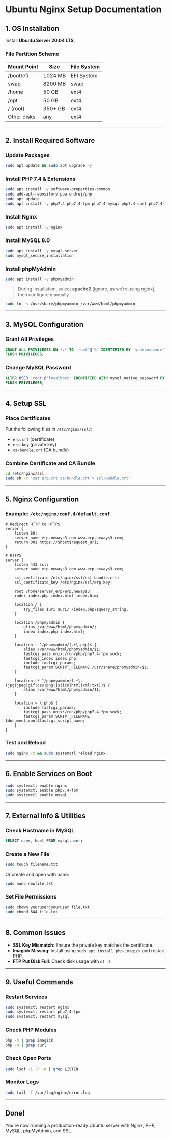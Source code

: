 # Ubuntu Nginx Setup Documentation

## 1. OS Installation

Install **Ubuntu Server 20.04 LTS**.

### File Partition Scheme

| Mount Point | Size    | File System |
| ----------- | ------- | ----------- |
| /boot/efi   | 1024 MB | EFI System  |
| swap        | 8200 MB | swap        |
| /home       | 50 GB   | ext4        |
| /opt        | 50 GB   | ext4        |
| / (root)    | 350+ GB | ext4        |
| Other disks | any     | ext4        |

---

## 2. Install Required Software

### Update Packages

```bash
sudo apt update && sudo apt upgrade -y
```

### Install PHP 7.4 & Extensions

```bash
sudo apt install -y software-properties-common
sudo add-apt-repository ppa:ondrej/php
sudo apt update
sudo apt install -y php7.4 php7.4-fpm php7.4-mysql php7.4-curl php7.4-mbstring php7.4-xml php7.4-bcmath php7.4-zip php7.4-imagick
```

### Install Nginx

```bash
sudo apt install -y nginx
```

### Install MySQL 8.0

```bash
sudo apt install -y mysql-server
sudo mysql_secure_installation
```

### Install phpMyAdmin

```bash
sudo apt install -y phpmyadmin
```

> During installation, select **apache2** (ignore, as we’re using nginx), then configure manually.

```bash
sudo ln -s /usr/share/phpmyadmin /var/www/html/phpmyadmin
```

---

## 3. MySQL Configuration

### Grant All Privileges

```sql
GRANT ALL PRIVILEGES ON *.* TO 'root'@'%' IDENTIFIED BY 'yourpassword' WITH GRANT OPTION;
FLUSH PRIVILEGES;
```

### Change MySQL Password

```sql
ALTER USER 'root'@'localhost' IDENTIFIED WITH mysql_native_password BY 'newpassword';
FLUSH PRIVILEGES;
```

---

## 4. Setup SSL

### Place Certificates

Put the following files in `/etc/nginx/ssl/`:

* `erp.crt` (certificate)
* `erp.key` (private key)
* `ca-bundle.crt` (CA bundle)

### Combine Certificate and CA Bundle

```bash
cd /etc/nginx/ssl
sudo sh -c 'cat erp.crt ca-bundle.crt > ssl-bundle.crt'
```

---

## 5. Nginx Configuration

### Example: `/etc/nginx/conf.d/default.conf`

```nginx
# Redirect HTTP to HTTPS
server {
    listen 80;
    server_name erp.neways3.com www.erp.neways3.com;
    return 301 https://$host$request_uri;
}

# HTTPS
server {
    listen 443 ssl;
    server_name erp.neways3.com www.erp.neways3.com;

    ssl_certificate /etc/nginx/ssl/ssl-bundle.crt;
    ssl_certificate_key /etc/nginx/ssl/erp.key;

    root /home/server_erp/erp.neways3;
    index index.php index.html index.htm;

    location / {
        try_files $uri $uri/ /index.php?$query_string;
    }

    location /phpmyadmin {
        alias /var/www/html/phpmyadmin/;
        index index.php index.html;
    }

    location ~ ^/phpmyadmin/(.+\.php)$ {
        alias /var/www/html/phpmyadmin/$1;
        fastcgi_pass unix:/run/php/php7.4-fpm.sock;
        fastcgi_index index.php;
        include fastcgi_params;
        fastcgi_param SCRIPT_FILENAME /usr/share/phpmyadmin/$1;
    }

    location ~* ^/phpmyadmin/(.+\.(jpg|jpeg|gif|css|png|js|ico|html|xml|txt))$ {
        alias /var/www/html/phpmyadmin/$1;
    }

    location ~ \.php$ {
        include fastcgi_params;
        fastcgi_pass unix:/run/php/php7.4-fpm.sock;
        fastcgi_param SCRIPT_FILENAME $document_root$fastcgi_script_name;
    }
}
```

### Test and Reload

```bash
sudo nginx -t && sudo systemctl reload nginx
```

---

## 6. Enable Services on Boot

```bash
sudo systemctl enable nginx
sudo systemctl enable php7.4-fpm
sudo systemctl enable mysql
```

---

## 7. External Info & Utilities

### Check Hostname in MySQL

```sql
SELECT user, host FROM mysql.user;
```

### Create a New File

```bash
sudo touch filename.txt
```

Or create and open with nano:

```bash
sudo nano newfile.txt
```

### Set File Permissions

```bash
sudo chown youruser:youruser file.txt
sudo chmod 644 file.txt
```

---

## 8. Common Issues

* **SSL Key Mismatch**: Ensure the private key matches the certificate.
* **Imagick Missing**: Install using `sudo apt install php-imagick` and restart PHP.
* **FTP Put Disk Full**: Check disk usage with `df -h`.

---

## 9. Useful Commands

### Restart Services

```bash
sudo systemctl restart nginx
sudo systemctl restart php7.4-fpm
sudo systemctl restart mysql
```

### Check PHP Modules

```bash
php -m | grep imagick
php -m | grep curl
```

### Check Open Ports

```bash
sudo lsof -i -P -n | grep LISTEN
```

### Monitor Logs

```bash
sudo tail -f /var/log/nginx/error.log
```

---

## Done!

You're now running a production-ready Ubuntu server with Nginx, PHP, MySQL, phpMyAdmin, and SSL.
